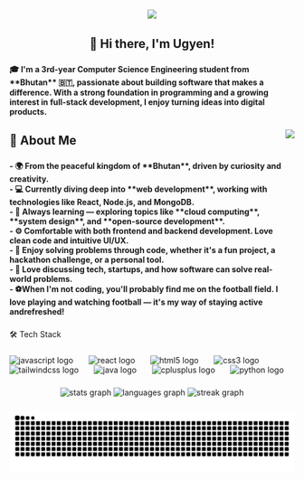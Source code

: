 ###
<div align="center">
  <img height="161" src="https://media0.giphy.com/media/v1.Y2lkPTc5MGI3NjExaDdmeGc1aGl4NXpma2tkemlscmVodm5hcHRlcnNwejdpZTQ1eG1leCZlcD12MV9pbnRlcm5hbF9naWZfYnlfaWQmY3Q9Zw/UgV8Y7bDxsZDCP01eo/giphy.gif"  />
</div>

###

<h2 align="center">👋 Hi there, I'm Ugyen!</h2>

###

<h4 align="left">🎓 I'm a 3rd-year Computer Science Engineering student from **Bhutan** 🇧🇹, passionate about building software that makes a difference. With a strong foundation in programming and a growing interest in full-stack development, I enjoy turning ideas into digital products.</h4>

###

<img align="right" height="203" src="https://media4.giphy.com/media/v1.Y2lkPTc5MGI3NjExcGYxamV1OGN1d2hmenRtZTR2OTdpbDF5N2UxeHJxbjAwejB5c2NnYSZlcD12MV9pbnRlcm5hbF9naWZfYnlfaWQmY3Q9Zw/nEFaVNgFGGRQdWbmRq/giphy.gif"  />

###

<h2 align="left">🧠 About Me</h2>

###

<h4 align="left">- 🌍 From the peaceful kingdom of **Bhutan**, driven by curiosity and creativity.<br>- 💻 Currently diving deep into **web development**, working with technologies like React, Node.js, and MongoDB.<br>- 🌱 Always learning — exploring topics like **cloud computing**, **system design**, and **open-source development**.<br>- ⚙️ Comfortable with both frontend and backend development. Love clean code and intuitive UI/UX.<br>- 🧩 Enjoy solving problems through code, whether it's a fun project, a hackathon challenge, or a personal tool.<br>- 💬 Love discussing tech, startups, and how software can solve real-world problems.<br>- ⚽When I'm not coding, you'll probably find me on the football field. I love playing and watching football — it's my way of staying active andrefreshed!</h4>

###

<p align="left">🛠️ Tech Stack</p>

###

<div align="left">
  <img src="https://skillicons.dev/icons?i=js" height="31" alt="javascript logo"  />
  <img width="19" />
  <img src="https://cdn.simpleicons.org/react/61DAFB" height="31" alt="react logo"  />
  <img width="19" />
  <img src="https://cdn.simpleicons.org/html5/E34F26" height="31" alt="html5 logo"  />
  <img width="19" />
  <img src="https://cdn.simpleicons.org/css3/1572B6" height="31" alt="css3 logo"  />
  <img width="19" />
  <img src="https://cdn.simpleicons.org/tailwindcss/06B6D4" height="31" alt="tailwindcss logo"  />
  <img width="19" />
  <img src="https://skillicons.dev/icons?i=java" height="31" alt="java logo"  />
  <img width="19" />
  <img src="https://cdn.simpleicons.org/c++/00599C" height="31" alt="cplusplus logo"  />
  <img width="19" />
  <img src="https://cdn.simpleicons.org/python/3776AB" height="31" alt="python logo"  />
</div>

###

<div align="center">
  <img src="https://github-readme-stats.vercel.app/api?username=ugyenx&hide_title=false&hide_rank=false&show_icons=true&include_all_commits=true&count_private=true&disable_animations=false&theme=highcontrast&locale=en&hide_border=false&order=1" height="150" alt="stats graph"  />
  <img src="https://github-readme-stats.vercel.app/api/top-langs?username=ugyenx&locale=en&hide_title=false&layout=compact&card_width=320&langs_count=5&theme=gruvbox_light&hide_border=false&order=2" height="150" alt="languages graph"  />
  <img src="https://streak-stats.demolab.com?user=ugyenx&locale=en&mode=daily&theme=cobalt&hide_border=false&border_radius=5&order=3" height="150" alt="streak graph"  />
</div>

###

<img src="https://raw.githubusercontent.com/ugyenx/ugyenx/output/snake.svg" alt="Snake animation" />

###
